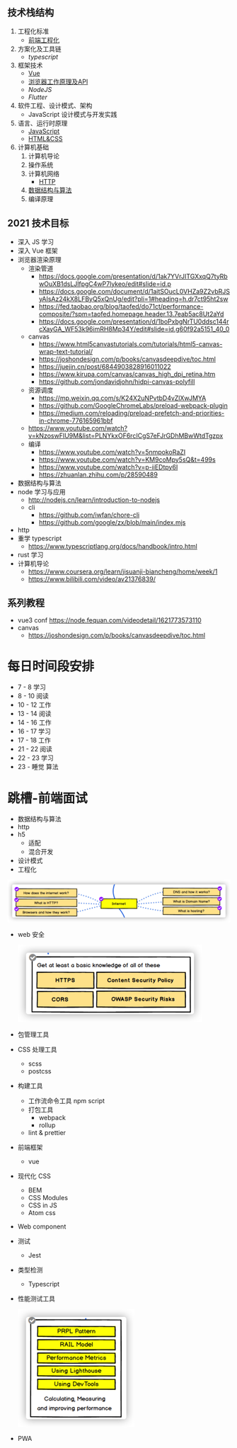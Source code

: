 ##  技术栈结构

1. 工程化标准
   - [前端工程化](./前端工程化/README.md)
2. 方案化及工具链
   - *typescript*
3. 框架技术
   - [Vue](./Vue/README.md)
   - [浏览器工作原理及API](./浏览器原理及API/README.md)
   - *NodeJS*
   - *Flutter*
4. 软件工程、设计模式、架构
   - JavaScript 设计模式与开发实践
5. 语言、运行时原理
   - [JavaScript](./JavaScript/README.md)
   - [HTML&CSS](./HTML&CSS/README.md)
6. 计算机基础
   1. 计算机导论
   2. 操作系统
   3. 计算机网络
      - [HTTP](./HTTP/README.md)
   4. [数据结构与算法](./数据结构与算法/README.md)
   5. 编译原理

## 2021 技术目标

- 深入 JS 学习
- 深入 Vue 框架
- 浏览器渲染原理
  - 渲染管道
    - https://docs.google.com/presentation/d/1ak7YVrJITGXxqQ7tyRbwOuXB1dsLJlfpgC4wP7lykeo/edit#slide=id.p
    - https://docs.google.com/document/d/1aitSOucL0VHZa9Z2vbRJSyAIsAz24kX8LFByQ5xQnUg/edit?pli=1#heading=h.dr7ct95ht2sw
    - https://fed.taobao.org/blog/taofed/do71ct/performance-composite/?spm=taofed.homepage.header.13.7eab5ac8Ut2aYd
    - https://docs.google.com/presentation/d/1boPxbgNrTU0ddsc144rcXayGA_WF53k96imRH8Mp34Y/edit#slide=id.g60f92a5151_40_0
  - canvas
    - https://www.html5canvastutorials.com/tutorials/html5-canvas-wrap-text-tutorial/
    - https://joshondesign.com/p/books/canvasdeepdive/toc.html
    - https://juejin.cn/post/6844903828916011022
    - https://www.kirupa.com/canvas/canvas_high_dpi_retina.htm
    - https://github.com/jondavidjohn/hidpi-canvas-polyfill
  - 资源调度
    - https://mp.weixin.qq.com/s/K24X2uNPvtbD4vZlXwJMYA
    - https://github.com/GoogleChromeLabs/preload-webpack-plugin
    - https://medium.com/reloading/preload-prefetch-and-priorities-in-chrome-776165961bbf
  - https://www.youtube.com/watch?v=kNzoswFIU9M&list=PLNYkxOF6rcICgS7eFJrGDhMBwWtdTgzpx
  - 编译
    - https://www.youtube.com/watch?v=5nmpokoRaZI
    - https://www.youtube.com/watch?v=KM9coMpy5sQ&t=499s
    - https://www.youtube.com/watch?v=p-iiEDtpy6I
    - https://zhuanlan.zhihu.com/p/28590489
- 数据结构与算法
- node 学习与应用
  - http://nodejs.cn/learn/introduction-to-nodejs
  - cli
    - https://github.com/iwfan/chore-cli
    - https://github.com/google/zx/blob/main/index.mjs
- http
- 重学 typescript
  - https://www.typescriptlang.org/docs/handbook/intro.html
- rust 学习
- 计算机导论
  - https://www.coursera.org/learn/jisuanji-biancheng/home/week/1
  - https://www.bilibili.com/video/av21376839/

## 系列教程

- vue3 conf https://node.fequan.com/videodetail/1621773573110
- canvas 
  - https://joshondesign.com/p/books/canvasdeepdive/toc.html

# 每日时间段安排

- 7 - 8 学习
- 8 - 10 阅读
- 10 - 12 工作
- 13 - 14 阅读
- 14 - 16 工作
- 16 - 17 学习
- 17 - 18 工作
- 21 - 22 阅读
- 22 - 23 学习
- 23 - 睡觉 算法

#  跳槽-前端面试

- 数据结构与算法
- http
- h5
  - 适配
  - 混合开发
- 设计模式
- 工程化







![image-20210401233716231](${images}/image-20210401233716231.png)



- web 安全

  <img src="${images}/image-20210401233238173.png" alt="image-20210401233238173" style="zoom:50%;" />

- 包管理工具

- CSS 处理工具

  - scss
  - postcss

- 构建工具

  - 工作流命令工具 npm script
  - 打包工具 
    - webpack
    - rollup
  - lint & prettier

- 前端框架

  - vue

- 现代化 CSS

  - BEM
  - CSS Modules
  - CSS in JS 
  - Atom css

- Web component

- 测试

  - Jest

- 类型检测

  - Typescript

- 性能测试工具

  <img src="${images}/image-20210401230801709.png" alt="image-20210401230801709" style="zoom:50%;" />

- PWA